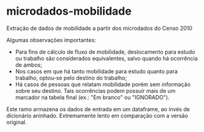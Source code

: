 # microdados-mobilidade
Extração de dados de mobilidade a partir dos microdados do Censo 2010

Algumas observações importantes:

- Para fins de cálculo de fluxo de mobilidade, deslocamento para estudo ou trabalho são considerados equivalentes, salvo quando há ocorrência de ambos;
- Nos casos em que há tanto mobilidade para estudo quanto para trabalho, optou-se pelo destino do trabalho;
- Há casos de pessoas que relatam mobilidade porém sem informação sobre seu destino. Tais ocorrências podem possuir mais de um marcador na tabela final (ex.: "Em branco" ou "IGNORADO").

Este ramo armazena os dados de entrada em um dataframe, ao invés de dicionário aninhado.
Extremamente lento em comparação com a versão original.
